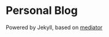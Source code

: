 Personal Blog
========

Powered by Jekyll, based on [mediator](https://github.com/dirkfabisch/mediator)

